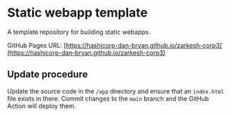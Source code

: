 # Static webapp template

A template repository for building static webapps.

GitHub Pages URL: [https://hashicorp-dan-bryan.github.io/zarkesh-corp3](https://hashicorp-dan-bryan.github.io/zarkesh-corp3)

## Update procedure

Update the source code in the `/app` directory and ensure that an `index.html` file exists in there. Commit changes to the `main` branch and the GitHub Action will deploy them.